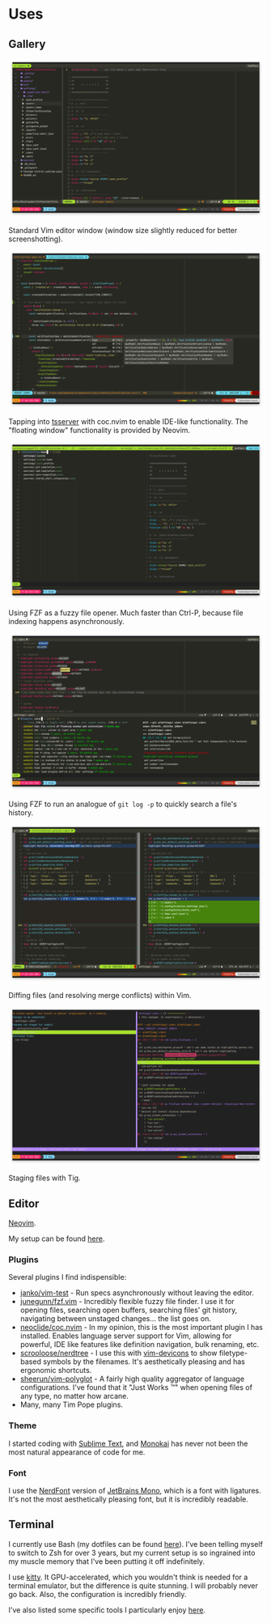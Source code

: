 # Uses

## Gallery

![](https://raw.githubusercontent.com/timhwang21/gitbook/master/assets/images/vim.png)

Standard Vim editor window (window size slightly reduced for better screenshotting).

![](https://raw.githubusercontent.com/timhwang21/gitbook/master/assets/images/vim-coc.png)

Tapping into [tsserver](https://github.com/Microsoft/TypeScript/wiki/Standalone-Server-%28tsserver%29) with coc.nvim to enable IDE-like functionality. The "floating window" functionality is provided by Neovim.

![](https://raw.githubusercontent.com/timhwang21/gitbook/master/assets/images/vim-fzf-file-search.png)

Using FZF as a fuzzy file opener. Much faster than Ctrl-P, because file indexing happens asynchronously.

![](https://raw.githubusercontent.com/timhwang21/gitbook/master/assets/images/vim-fzf-git-log-p.png)

Using FZF to run an analogue of `git log -p` to quickly search a file's history.

![](https://raw.githubusercontent.com/timhwang21/gitbook/master/assets/images/vim-diff.png)

Diffing files (and resolving merge conflicts) within Vim.

![](https://raw.githubusercontent.com/timhwang21/gitbook/master/assets/images/tig.png)

Staging files with Tig.

## Editor

[Neovim](https://neovim.io).

My setup can be found [here](https://github.com/timhwang21/dotfiles/blob/master/settings/.vimrc).

### Plugins

Several plugins I find indispensible:

- [janko/vim-test](https://github.com/janko/vim-test) - Run specs asynchronously without leaving the editor.
- [junegunn/fzf.vim](https://github.com/junegunn/fzf.vim) - Incredibly flexible fuzzy file finder. I use it for opening files, searching open buffers, searching files' git history, navigating between unstaged changes... the list goes on.
- [neoclide/coc.nvim](https://github.com/neoclide/coc.nvim) - In my opinion, this is the most important plugin I has installed. Enables language server support for Vim, allowing for powerful, IDE like features like definition navigation, bulk renaming, etc.
- [scrooloose/nerdtree](https://github.com/scrooloose/nerdtree) - I use this with [vim-devicons](https://github.com/ryanoasis/vim-devicons) to show filetype-based symbols by the filenames. It's aesthetically pleasing and has ergonomic shortcuts.
- [sheerun/vim-polyglot](https://github.com/sheerun/vim-polyglot) - A fairly high quality aggregator of language configurations. I've found that it "Just Works ™" when opening files of any type, no matter how arcane.
- Many, many Tim Pope plugins.

### Theme

I started coding with [Sublime Text](https://www.sublimetext.com/3dev), and [Monokai](https://neovim.io/) has never not been the most natural appearance of code for me.

### Font

I use the [NerdFont](https://github.com/ryanoasis/nerd-fonts) version of [JetBrains Mono](https://github.com/ryanoasis/nerd-fonts/tree/master/patched-fonts/JetBrainsMono), which is a font with ligatures. It's not the most aesthetically pleasing font, but it is incredibly readable.

## Terminal

I currently use Bash (my dotfiles can be found [here](https://github.com/timhwang21/dotfiles/blob/master/settings/.bashrc)). I've been telling myself to switch to Zsh for over 3 years, but my current setup is so ingrained into my muscle memory that I've been putting it off indefinitely.

I use [kitty](https://sw.kovidgoyal.net/kitty/). It GPU-accelerated, which you wouldn't think is needed for a terminal emulator, but the difference is quite stunning. I will probably never go back. Also, the configuration is incredibly friendly.

I've also listed some specific tools I particularly enjoy [here](cli/tools.md).

